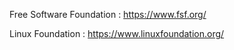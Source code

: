 Free Software Foundation : https://www.fsf.org/

Linux Foundation         : https://www.linuxfoundation.org/